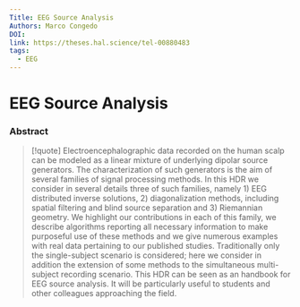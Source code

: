 ```yaml
---
Title: EEG Source Analysis
Authors: Marco Congedo
DOI: 
link: https://theses.hal.science/tel-00880483
tags:
  - EEG
---
```


# EEG Source Analysis

### Abstract
>[!quote] Electroencephalographic data recorded on the human scalp can be modeled as a linear mixture of underlying dipolar source generators. The characterization of such generators is the aim of several families of signal processing methods. In this HDR we consider in several details three of such families, namely 1) EEG distributed inverse solutions, 2) diagonalization methods, including spatial filtering and blind source separation and 3) Riemannian geometry. We highlight our contributions in each of this family, we describe algorithms reporting all necessary information to make purposeful use of these methods and we give numerous examples with real data pertaining to our published studies. Traditionally only the single-subject scenario is considered; here we consider in addition the extension of some methods to the simultaneous multi-subject recording scenario. This HDR can be seen as an handbook for EEG source analysis. It will be particularly useful to students and other colleagues approaching the field.

